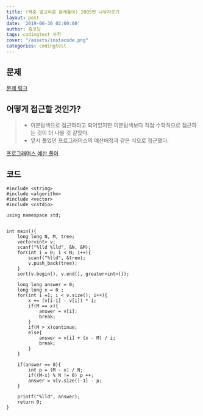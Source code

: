 ```yaml
---
title: (백준 알고리즘 문제풀이) 2805번 나무자르기
layout: post
date: '2019-06-30 02:00:00'
author: 줌코딩
tags: codingtest 수학
cover: "/assets/instacode.png"
categories: codingtest
---
```


## 문제

[문제 링크](https://www.acmicpc.net/problem/2805)


## 어떻게 접근할 것인가?

>* 이분탐색으로 접근하라고 되어있지만 이분탐색보다 직접 수학적으로 접근하는 것이 더 나을 것 같았다.
>* 앞서 풀었던 프로그래머스의 예산배정과 같은 식으로 접근했다.

[프로그래머스 예산 풀이](https://zoomkoding.github.io/codingtest/2019/06/01/binary-1.html)

## 코드

    #include <string>
    #include <algorithm>
    #include <vector>
    #include <cstdio>

    using namespace std;


    int main(){
        long long N, M, tree;
        vector<int> v;
        scanf("%lld %lld", &N, &M);
        for(int i = 0; i < N; i++){
            scanf("%lld", &tree);
            v.push_back(tree);
        }
        sort(v.begin(), v.end(), greater<int>());
        
        long long answer = 0;
        long long x = 0 ;
        for(int i =1; i < v.size(); i++){
            x += (v[i-1] - v[i]) * i;
            if(M == x){
                answer = v[i];
                break;
            }  
            if(M > x)continue;
            else{
                answer = v[i] + (x - M) / i;
                break;
            }
        }

        if(answer == 0){
            int p = (M - x) / N;
            if((M-x) % N != 0) p ++;
            answer = v[v.size()-1] - p;
        }

        printf("%lld", answer);
        return 0;
    }


